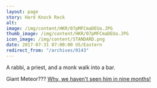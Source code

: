 ```yaml
---
layout: page
story: Hard Knock Rock
alt:
image: /img/content/HKR/07pMFCmaDEUa.JPG
thumb_image: /img/content/HKR/07pMFCmaDEUa.JPG
icon_image: /img/content/STANDARD.png
date: 2017-07-31 07:00:00 US/Eastern
redirect_from: "/archives/0143"
---
```

A rabbi, a priest, and a monk walk into a bar.

Giant Meteor??? [Why, we haven't seen him in nine months!](http://raciantau.com/comics/collision+2016_10/)
